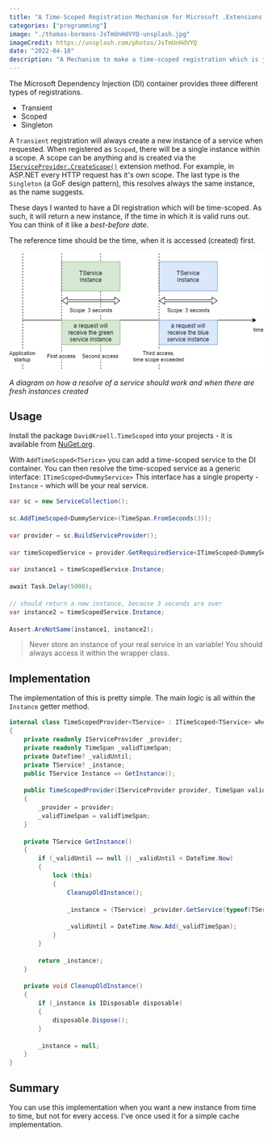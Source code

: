```yaml
---
title: "A Time-Scoped Registration Mechanism for Microsoft .Extensions.DependencyInjection"
categories: ["programming"]
image: "./thomas-bormans-JsTmUnHdVYQ-unsplash.jpg"
imageCredit: https://unsplash.com/photos/JsTmUnHdVYQ
date: "2022-04-18"
description: "A Mechanism to make a time-scoped registration which is just bound to a timeframe"
---
```



The Microsoft Dependency Injection (DI) container provides three different types of registrations.

* Transient
* Scoped
* Singleton

A `Transient` registration will always create a new instance of a service when requested.
When registered as `Scoped`, there will be a single instance within a scope.
A scope can be anything and is created via the [`IServiceProvider.CreateScope()`](https://docs.microsoft.com/en-us/dotnet/api/microsoft.extensions.dependencyinjection.serviceproviderserviceextensions.createscope?view=dotnet-plat-ext-6.0)
extension method.
For example, in ASP.NET every HTTP request has it's own scope.
The last type is the `Singleton` (a GoF design pattern), this resolves always the same instance, as the name suggests.


These days I wanted to have a DI registration which will be time-scoped.
As such, it will return a new instance, if the time in which it is valid runs out.
You can think of it like a *best-before date*.

The reference time should be the time, when it is accessed (created) first.

![](./timescoped.png)

*A diagram on how a resolve of a service should work and when there are fresh instances created*


## Usage

Install the package `DavidKroell.TimeScoped` into your projects - it is available
from [NuGet.org](https://www.nuget.org/packages/DavidKroell.TimeScoped/).

With `AddTimeScoped<TSerice>` you can add a time-scoped service to the DI container.
You can then resolve the time-scoped service as a generic interface: `ITimeScoped<DummyService>`
This interface has a single property - `Instance` - which will be your real service.

```cs
var sc = new ServiceCollection();

sc.AddTimeScoped<DummyService>(TimeSpan.FromSeconds(3));

var provider = sc.BuildServiceProvider();

var timeScopedService = provider.GetRequiredService<ITimeScoped<DummyService>>();

var instance1 = timeScopedService.Instance;

await Task.Delay(5000);

// should return a new instance, because 3 seconds are over
var instance2 = timeScopedService.Instance;

Assert.AreNotSame(instance1, instance2);
```

> Never store an instance of your real service in an variable!
You should always access it within the wrapper class.


## Implementation

The implementation of this is pretty simple.
The main logic is all within the `Instance` getter method.


```cs
internal class TimeScopedProvider<TService> : ITimeScoped<TService> where TService : class
{
    private readonly IServiceProvider _provider;
    private readonly TimeSpan _validTimeSpan;
    private DateTime? _validUntil;
    private TService? _instance;
    public TService Instance => GetInstance();

    public TimeScopedProvider(IServiceProvider provider, TimeSpan validTimeSpan)
    {
        _provider = provider;
        _validTimeSpan = validTimeSpan;
    }

    private TService GetInstance()
    {
        if (_validUntil == null || _validUntil < DateTime.Now)
        {
            lock (this)
            {
                CleanupOldInstance();

                _instance = (TService) _provider.GetService(typeof(TService))!;

                _validUntil = DateTime.Now.Add(_validTimeSpan);
            }
        }

        return _instance!;
    }

    private void CleanupOldInstance()
    {
        if (_instance is IDisposable disposable)
        {
            disposable.Dispose();
        }

        _instance = null;
    }
}
```

## Summary

You can use this implementation when you want a new instance from time to time,
but not for every access.
I've once used it for a simple cache implementation.

